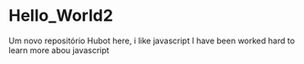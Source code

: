 # Hello_World2
Um novo repositório
Hubot here, i like javascript
I have been worked hard to learn more abou javascript
